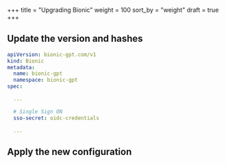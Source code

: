 +++
title = "Upgrading Bionic"
weight = 100
sort_by = "weight"
draft = true
+++

## Update the version and hashes

```yaml
apiVersion: bionic-gpt.com/v1
kind: Bionic
metadata:
  name: bionic-gpt
  namespace: bionic-gpt 
spec:

  ...
  
  # Single Sign ON
  sso-secret: oidc-credentials

  ...

```

## Apply the new configuration

